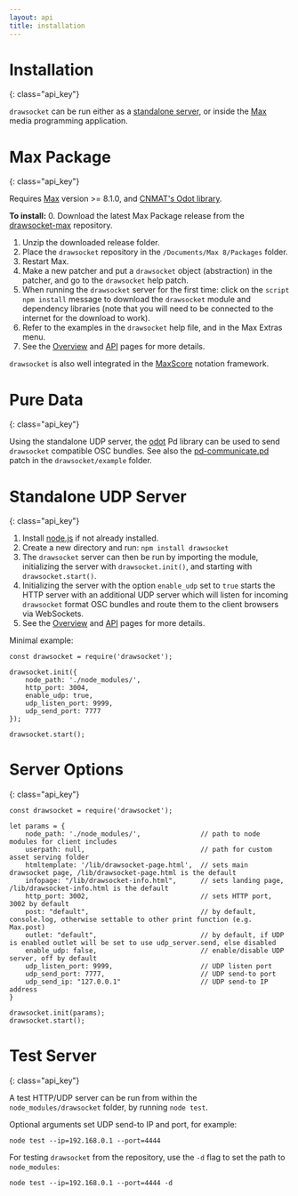 ```yaml
---
layout: api
title: installation
---
```


# Installation
{: class="api_key"}

`drawsocket` can be run either as a [standalone server](#standalone-udp-server), or inside the [Max](https://cycling74.com/) media programming application.

# Max Package
{: class="api_key"}

Requires [Max](https://cycling74.com/) version >= 8.1.0, and [CNMAT's Odot library](https://github.com/CNMAT/CNMAT-odot/releases).

__To install:__
0. Download the latest Max Package release from the [drawsocket-max](https://github.com/drawsocket/drawsocket-max) repository.
1. Unzip the downloaded release folder.
2. Place the `drawsocket` repository in the `/Documents/Max 8/Packages` folder.
3. Restart Max.
4. Make a new patcher and put a `drawsocket` object (abstraction) in the patcher, and go to the `drawsocket` help patch.
5. When running the `drawsocket` server for the first time: click on the `script npm install` message to download the `drawsocket` module and dependency libraries (note that you will need to be connected to the internet for the download to work).
6. Refer to the examples in the `drawsocket` help file, and in the Max Extras menu.
7. See the [Overview](overview.html) and [API](api.html) pages for more details.

`drawsocket` is also well integrated in the [MaxScore](http://www.computermusicnotation.com) notation framework.

# Pure Data
{: class="api_key"}

Using the standalone UDP server, the [odot](https://github.com/CNMAT/CNMAT-odot/releases/tag/1.3.0-rc.3) Pd library can be used to send `drawsocket` compatible OSC bundles. See also the [pd-communicate.pd](https://github.com/drawsocket/drawsocket/blob/main/example/pd-communication.pd) patch in the `drawsocket/example` folder.

# Standalone UDP Server
{: class="api_key"}

1. Install [node.js](https://nodejs.org/en/) if not already installed.
2. Create a new directory and run: `npm install drawsocket`
3. The `drawsocket` server can then be run by importing the module, initializing the server with `drawsocket.init()`, and starting with `drawsocket.start()`. 
4. Initializing the server with the option `enable_udp` set to `true` starts the HTTP server with an additional UDP server which will listen for incoming `drawsocket` format OSC bundles and route them to the client browsers via WebSockets.
5. See the [Overview](overview.html) and [API](api.html) pages for more details.

Minimal example:

```
const drawsocket = require('drawsocket');

drawsocket.init({
    node_path: './node_modules/',
    http_port: 3004,
    enable_udp: true,
    udp_listen_port: 9999,
    udp_send_port: 7777
});

drawsocket.start();

```

# Server Options
{: class="api_key"}

```
const drawsocket = require('drawsocket');

let params = {
    node_path: './node_modules/',               // path to node modules for client includes
    userpath: null,                             // path for custom asset serving folder
    htmltemplate: '/lib/drawsocket-page.html',  // sets main drawsocket page, /lib/drawsocket-page.html is the default
    infopage: "/lib/drawsocket-info.html",      // sets landing page, /lib/drawsocket-info.html is the default
    http_port: 3002,                            // sets HTTP port, 3002 by default
    post: "default",                            // by default, console.log, otherwise settable to other print function (e.g. Max.post)
    outlet: "default",                          // by default, if UDP is enabled outlet will be set to use udp_server.send, else disabled
    enable_udp: false,                          // enable/disable UDP server, off by default
    udp_listen_port: 9999,                      // UDP listen port
    udp_send_port: 7777,                        // UDP send-to port
    udp_send_ip: "127.0.0.1"                    // UDP send-to IP address
}

drawsocket.init(params);
drawsocket.start();
```

# Test Server
{: class="api_key"}

A test HTTP/UDP server can be run from within the `node_modules/drawsocket` folder, by running `node test`.

Optional arguments set UDP send-to IP and port, for example: 

```
node test --ip=192.168.0.1 --port=4444
```

For testing `drawsocket` from the repository, use the `-d` flag to set the path to `node_modules`:

```
node test --ip=192.168.0.1 --port=4444 -d 
```